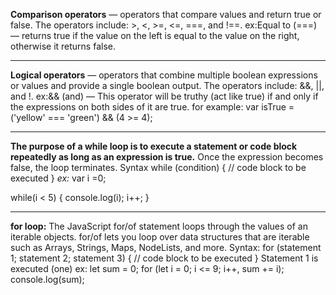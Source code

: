 **Comparison operators** — operators that compare values and return true or false. The operators include: >, <, >=, <=, ===, and !==.
ex:Equal to (===) — returns true if the value on the left is equal to the value on the right, otherwise it returns false.
***

**Logical operators** — operators that combine multiple boolean expressions or values and provide a single boolean output. The operators include: &&, ||, and !.
ex:&& (and) — This operator will be truthy (act like true) if and only if the expressions on both sides of it are true.
for example:
var isTrue = ('yellow' === 'green') && (4 >= 4); 

***

**The purpose of a while loop is to execute a statement or code block repeatedly as long as an expression is true.** 
Once the expression becomes false, the loop terminates.
Syntax
while (condition) {
  // code block to be executed
}
*ex:*
var i =0;

while(i < 5)
{
    console.log(i);
    i++;
}
***
**for loop:**
The JavaScript for/of statement loops through the values of an iterable objects.
 for/of lets you loop over data structures that are iterable such as Arrays, Strings, Maps, NodeLists, and more.
Syntax:
for (statement 1; statement 2; statement 3) {
  // code block to be executed
}
Statement 1 is executed (one)
ex:
let sum = 0;
for (let i = 0; i <= 9; i++, sum += i);
console.log(sum);
